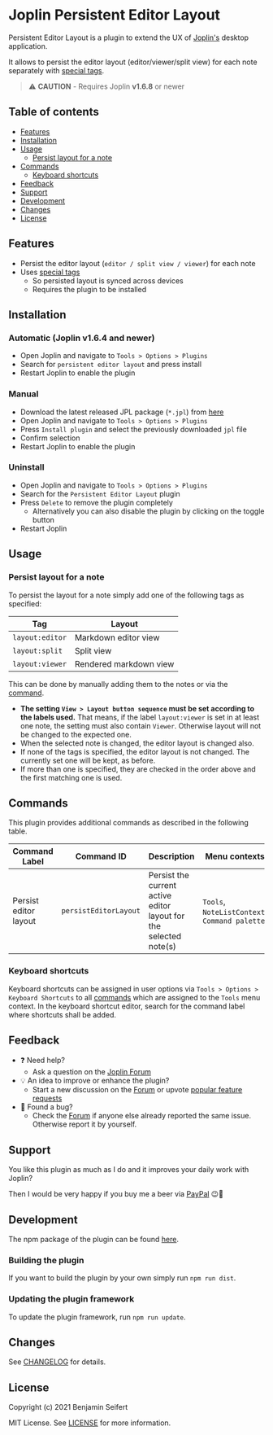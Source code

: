 # Joplin Persistent Editor Layout

Persistent Editor Layout is a plugin to extend the UX of [Joplin's](https://joplinapp.org/) desktop application.

It allows to persist the editor layout (editor/viewer/split view) for each note separately with [special tags](#usage).

> :warning: **CAUTION** - Requires Joplin **v1.6.8** or newer

## Table of contents

- [Features](#features)
- [Installation](#installation)
- [Usage](#usage)
  - [Persist layout for a note](#persist-layout-for-a-note)
- [Commands](#commands)
  - [Keyboard shortcuts](#keyboard-shortcuts)
- [Feedback](#feedback)
- [Support](#support)
- [Development](#development)
- [Changes](#changes)
- [License](#license)

## Features

- Persist the editor layout (`editor / split view / viewer`) for each note
- Uses [special tags](#persist-layout-for-a-note)
  - So persisted layout is synced across devices
  - Requires the plugin to be installed

## Installation

### Automatic (Joplin v1.6.4 and newer)

- Open Joplin and navigate to `Tools > Options > Plugins`
- Search for `persistent editor layout` and press install
- Restart Joplin to enable the plugin

### Manual

- Download the latest released JPL package (`*.jpl`) from [here](https://github.com/benji300/joplin-persistent-layout/releases)
- Open Joplin and navigate to `Tools > Options > Plugins`
- Press `Install plugin` and select the previously downloaded `jpl` file
- Confirm selection
- Restart Joplin to enable the plugin

### Uninstall

- Open Joplin and navigate to `Tools > Options > Plugins`
- Search for the `Persistent Editor Layout` plugin
- Press `Delete` to remove the plugin completely
  - Alternatively you can also disable the plugin by clicking on the toggle button
- Restart Joplin

## Usage

### Persist layout for a note

To persist the layout for a note simply add one of the following tags as specified:

| Tag             | Layout                 |
| --------------- | ---------------------- |
| `layout:editor` | Markdown editor view   |
| `layout:split`  | Split view             |
| `layout:viewer` | Rendered markdown view |

This can be done by manually adding them to the notes or via the [command](#commands).

- **The setting `View > Layout button sequence` must be set according to the labels used.**
  That means, if the label `layout:viewer` is set in at least one note, the setting must also contain `Viewer`.
  Otherwise layout will not be changed to the expected one.
- When the selected note is changed, the editor layout is changed also.
- If none of the tags is specified, the editor layout is not changed. The currently set one will be kept, as before.
- If more than one is specified, they are checked in the order above and the first matching one is used.

## Commands

This plugin provides additional commands as described in the following table.

| Command Label         | Command ID            | Description                                                       | Menu contexts                                 |
| --------------------- | --------------------- | ----------------------------------------------------------------- | --------------------------------------------- |
| Persist editor layout | `persistEditorLayout` | Persist the current active editor layout for the selected note(s) | `Tools`, `NoteListContext`, `Command palette` |

### Keyboard shortcuts

Keyboard shortcuts can be assigned in user options via `Tools > Options > Keyboard Shortcuts` to all [commands](#commands) which are assigned to the `Tools` menu context.
In the keyboard shortcut editor, search for the command label where shortcuts shall be added.

## Feedback

- :question: Need help?
  - Ask a question on the [Joplin Forum](https://discourse.joplinapp.org/)
- :bulb: An idea to improve or enhance the plugin?
  - Start a new discussion on the [Forum](https://discourse.joplinapp.org/) or upvote [popular feature requests](https://github.com/benji300/joplin-persistent-layout/issues?q=is%3Aissue+is%3Aopen+label%3Aenhancement+sort%3Areactions-%2B1-desc+)
- :bug: Found a bug?
  - Check the [Forum](https://discourse.joplinapp.org/) if anyone else already reported the same issue. Otherwise report it by yourself.

## Support

You like this plugin as much as I do and it improves your daily work with Joplin?

Then I would be very happy if you buy me a beer via [PayPal](https://www.paypal.com/donate?hosted_button_id=6FHDGK3PTNU22) :wink::beer:

## Development

The npm package of the plugin can be found [here](https://www.npmjs.com/package/joplin-plugin-persistent-editor-layout).

### Building the plugin

If you want to build the plugin by your own simply run `npm run dist`.

### Updating the plugin framework

To update the plugin framework, run `npm run update`.

## Changes

See [CHANGELOG](./CHANGELOG.md) for details.

## License

Copyright (c) 2021 Benjamin Seifert

MIT License. See [LICENSE](./LICENSE) for more information.
